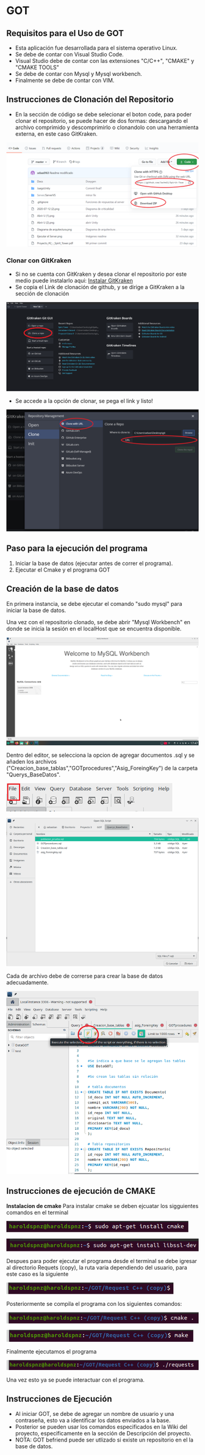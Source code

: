 # GOT 
## Requisitos para el Uso de GOT
* Esta aplicación fue desarrollada para el sistema operativo Linux.
* Se debe de contar con Visual Studio Code.
* Visual Studio debe de contar con las extensiones "C/C++", "CMAKE" y "CMAKE TOOLS"
* Se debe de contar con Mysql y Mysql workbench.
* Finalmente se debe de contar con VIM.

## Instrucciones de Clonación del Repositorio

* En la sección de código se debe selecionar el boton code, para poder clonar el repositorio, se puede hacer de dos formas: descargando el archivo comprimido y descomprimirlo o clonandolo con una herramienta externa, en este caso GitKraken.

![](https://github.com/Jachm11/Spirit-Tower/blob/master/clone.png)

### Clonar con GitKraken
* Si no se cuenta con GitKraken y desea clonar el repositorio por este medio puede instalarlo aqui: [Instalar GitKraken](https://support.gitkraken.com/how-to-install/)
* Se copia el Link de clonación de github, y se dirige a GitKraken a la sección de clonación 

![](https://github.com/Jachm11/Spirit-Tower/blob/master/clone%20git.png)

* Se accede a la opción de clonar, se pega el link y listo!

![](https://github.com/Jachm11/Spirit-Tower/blob/master/clone%202.png)


## Paso para la ejecución del programa

1) Iniciar la base de datos (ejecutar antes de correr el programa).
2) Ejecutar el Cmake y el programa GOT

## Creación de la base de datos 
En primera instancia, se debe ejecutar el comando "sudo mysql" para iniciar la base de datos.

Una vez con el repositorio clonado, se debe abrir "Mysql Workbench" en donde se inicia la sesión en el localHost que se encuentra disponible. 

![](https://github.com/sebas0163/GOT/blob/master/Diagramas/localhost.png)

Dentro del editor, se selecciona la opcion de agregar documentos .sql y se añaden los archivos ("Creacion_base_tablas","GOTprocedures","Asig_ForeingKey") de la carpeta "Querys_BaseDatos".

![](https://github.com/sebas0163/GOT/blob/master/Diagramas/abrir1.png)


![](https://github.com/sebas0163/GOT/blob/master/Diagramas/abrir2.png)

Cada de archivo debe de correrse para crear la base de datos adecuadamente.


![](https://github.com/sebas0163/GOT/blob/master/Diagramas/compilar.png)


## Instrucciones de ejecución de CMAKE 

**Instalacion de cmake**
Para instalar cmake se deben ejcuatar los sigguientes comandos en el terminal 

![](https://github.com/sebas0163/GOT/blob/master/Diagramas/install%20cmake.png)

![](https://github.com/sebas0163/GOT/blob/master/Diagramas/install%20ssl.png)


Despues para poder ejecutar el programa desde el terminal se debe igresar al directorio Requets (copy), la ruta varia dependiendo del usuario, para este caso es la siguiente

![](https://github.com/sebas0163/GOT/blob/master/Diagramas/dir.png)

Posteriormente se compila el programa con los siguientes comandos:

![](https://github.com/sebas0163/GOT/blob/master/Diagramas/cmake.png)

![](https://github.com/sebas0163/GOT/blob/master/Diagramas/make.png)

Finalmente ejecutamos el programa

![](https://github.com/sebas0163/GOT/blob/master/Diagramas/requests.png)


Una vez esto ya se puede interactuar con el programa.

## Instrucciones de Ejecución 
* Al iniciar GOT, se debe de agregar un nombre de usuario y una contraseña, esto va a identificar los datos enviados a la base.
* Posterior se pueden usar los comandos especificados en la Wiki del proyecto, especificamente en la sección de Descripción del proyecto.
* NOTA: GOT befriend puede ser utlizado si existe un repositorio en el la base de datos.
